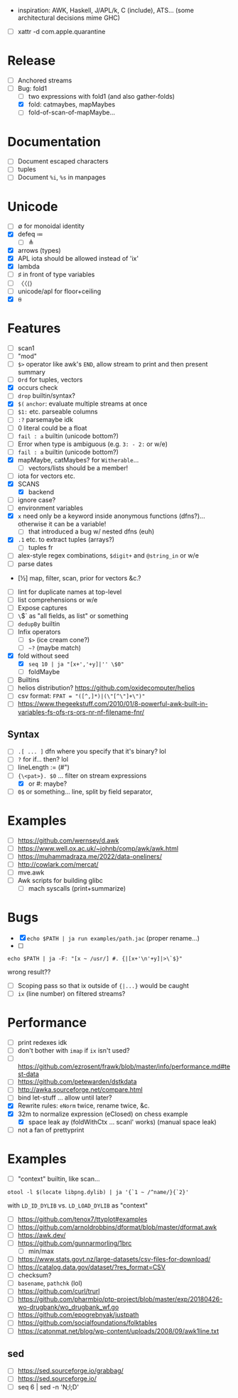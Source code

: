 - inspiration: AWK, Haskell, J/APL/k, C (include), ATS... (some architectural decisions mime GHC)
- [ ] xattr -d com.apple.quarantine
# Release
- [ ] Anchored streams
- [ ] Bug: fold1
  - [ ] two expressions with fold1 (and also gather-folds)
  - [x] fold: catmaybes, mapMaybes
  - [ ] fold-of-scan-of-mapMaybe...
# Documentation
- [ ] Document escaped characters
- [ ] tuples
- [ ] Document `%i`, `%s` in manpages
# Unicode
- [ ] ∅ for monoidal identity
- [x] defeq ≔
  - [ ] ≜
- [x] arrows (types)
- [x] APL iota should be allowed instead of 'ix'
- [x] lambda
- [ ] ♯ in front of type variables
- [ ] 〈〈⟨⟩
- [ ] unicode/apl for floor+ceiling
- [x] ⍬
# Features
- [ ] scan1
- [ ] "mod"
- [ ] `$>` operator like awk's `END`, allow stream to print and then present
  summary
- [ ] `Ord` for tuples, vectors
- [x] occurs check
- [ ] `drop` builtin/syntax?
- [x] `$(` `anchor`: evaluate multiple streams at once
- [ ] `$1:` etc. parseable columns
- [ ] `:?` parsemaybe idk
- [ ] 0 literal could be a float
- [ ] `fail : a` builtin (unicode bottom?)
- [ ] Error when type is ambiguous (e.g. `3: - 2:` or w/e)
- [ ] `fail : a` builtin (unicode bottom?)
- [x] mapMaybe, catMaybes? for `Witherable`...
  - [ ] vectors/lists should be a member!
- [ ] iota for vectors etc.
- [x] SCANS
  - [x] backend
- [ ] ignore case?
- [ ] environment variables
- [x] `x` need only be a keyword inside anonymous functions (dfns?)... otherwise it
  can be a variable!
  - [ ] that introduced a bug w/ nested dfns (euh)
- [x] `.1` etc. to extract tuples (arrays?)
  - [ ] tuples fr
- [ ] alex-style regex combinations, `$digit+` and `@string_in` or w/e
- [ ] parse dates
- [½] map, filter, scan, prior for vectors &c.?
- [ ] lint for duplicate names at top-level
- [ ] list comprehensions or w/e
- [ ] Expose captures
- [ ] `\`$` as "all fields, as list" or something
- [ ] `dedupBy` builtin
- [ ] Infix operators
  - [ ] `$>` (ice cream cone?)
  - [ ] `~?` (maybe match)
- [x] fold without seed
  - [x] `seq 10 | ja "[x+','+y]|'' \$0"`
  - [ ] foldMaybe
- [ ] Builtins
- [ ] helios distribution? https://github.com/oxidecomputer/helios
- [ ] csv format: `FPAT = "([^,]*)|(\"[^\"]+\")"`
- [ ] https://www.thegeekstuff.com/2010/01/8-powerful-awk-built-in-variables-fs-ofs-rs-ors-nr-nf-filename-fnr/
## Syntax
- [ ] `.[ ... ]` dfn where you specify that it's binary? lol
- [ ] `?` for if... then? lol
- [ ] lineLength := (#")
- [ ] `{\<pat>}. $0` ... filter on stream expressions
  - [x] or #: maybe?
- [ ] `0$` or something... line, split by field separator,
# Examples
- [ ] https://github.com/wernsey/d.awk
- [ ] https://www.well.ox.ac.uk/~johnb/comp/awk/awk.html
- [ ] https://muhammadraza.me/2022/data-oneliners/
- [ ] http://cowlark.com/mercat/
- [ ] mve.awk
- [ ] Awk scripts for building glibc
  - [ ] mach syscalls (print+summarize)
# Bugs
- [x] `echo $PATH | ja run examples/path.jac` (proper rename...)
- [ ] 
```
echo $PATH | ja -F: "[x ~ /usr/] #. {|[x+'\n'+y]|>\`$}"
```
wrong result??
- [ ] Scoping pass so that ix outside of `{|...}` would be caught
- [ ] `ix` (line number) on filtered streams?
# Performance
- [ ] print redexes idk
- [ ] don't bother with `imap` if `ix` isn't used?
- [ ] https://github.com/ezrosent/frawk/blob/master/info/performance.md#test-data
- [ ] https://github.com/petewarden/dstkdata
- [ ] http://awka.sourceforge.net/compare.html
- [ ] bind let-stuff ... allow until later?
- [x] Rewrite rules: `eNorm` twice, rename twice, &c.
- [x] 32m to normalize expression (eClosed) on chess example
  - [x] space leak ay (foldWithCtx ... scanl' works) (manual space leak)
- [ ] not a fan of prettyprint
# Examples
- [ ] "context" builtin, like scan...
```
otool -l $(locate libpng.dylib) | ja '{`1 ~ /^name/}{`2}'
```
with `LD_ID_DYLIB` vs. `LD_LOAD_DYLIB` as "context"
- [ ] https://github.com/tenox7/ttyplot#examples
- [ ] https://github.com/arnoldrobbins/dformat/blob/master/dformat.awk
- [ ] https://awk.dev/
- [ ] https://github.com/gunnarmorling/1brc
  - [ ] min/max
- [ ] https://www.stats.govt.nz/large-datasets/csv-files-for-download/
- [ ] https://catalog.data.gov/dataset/?res_format=CSV
- [ ] checksum?
- [ ] `basename`, `pathchk` (lol)
- [ ] https://github.com/curl/trurl
- [ ] https://github.com/pharmbio/ptp-project/blob/master/exp/20180426-wo-drugbank/wo_drugbank_wf.go
- [ ] https://github.com/epogrebnyak/justpath
- [ ] https://github.com/socialfoundations/folktables
- [ ] https://catonmat.net/blog/wp-content/uploads/2008/09/awk1line.txt
## sed
- [ ] https://sed.sourceforge.io/grabbag/
- [ ] https://sed.sourceforge.io/
- [ ] seq 6 | sed -n 'N;l;D'
